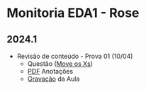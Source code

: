 # Monitoria EDA1 - Rose

## 2024.1

- Revisão de conteúdo - Prova 01 (10/04)
  - Questão ([Move os Xs](/2024.1/code/move-os-xs.c))
  - [PDF](/2024.1/docs/10-04.pdf) Anotações
  - [Gravação](https://drive.google.com/file/d/1TIDngIPs7yGTWyzi380gF4WiGyJ60E8-/view?usp=sharing) da Aula
